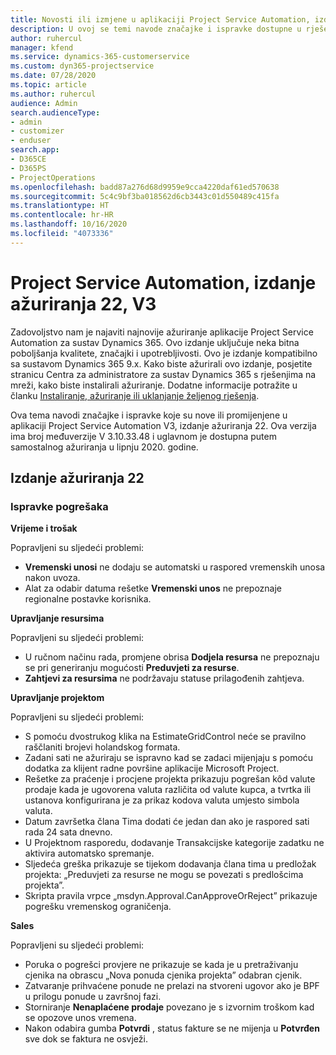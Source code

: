 ```yaml
---
title: Novosti ili izmjene u aplikaciji Project Service Automation, izdanje ažuriranja 22, V3
description: U ovoj se temi navode značajke i ispravke dostupne u rješenju Project Service Automation, izdanje ažuriranja 22, V3.
author: ruhercul
manager: kfend
ms.service: dynamics-365-customerservice
ms.custom: dyn365-projectservice
ms.date: 07/28/2020
ms.topic: article
ms.author: ruhercul
audience: Admin
search.audienceType:
- admin
- customizer
- enduser
search.app:
- D365CE
- D365PS
- ProjectOperations
ms.openlocfilehash: badd87a276d68d9959e9cca4220daf61ed570638
ms.sourcegitcommit: 5c4c9bf3ba018562d6cb3443c01d550489c415fa
ms.translationtype: HT
ms.contentlocale: hr-HR
ms.lasthandoff: 10/16/2020
ms.locfileid: "4073336"
---
```

# <a name="project-service-automation-update-release-22-v3"></a>Project Service Automation, izdanje ažuriranja 22, V3

Zadovoljstvo nam je najaviti najnovije ažuriranje aplikacije Project Service Automation za sustav Dynamics 365. Ovo izdanje uključuje neka bitna poboljšanja kvalitete, značajki i upotrebljivosti. Ovo je izdanje kompatibilno sa sustavom Dynamics 365 9.x. Kako biste ažurirali ovo izdanje, posjetite stranicu Centra za administratore za sustav Dynamics 365 s rješenjima na mreži, kako biste instalirali ažuriranje. Dodatne informacije potražite u članku [Instaliranje, ažuriranje ili uklanjanje željenog rješenja](https://docs.microsoft.com/power-platform/admin/install-remove-preferred-solution).

Ova tema navodi značajke i ispravke koje su nove ili promijenjene u aplikaciji Project Service Automation V3, izdanje ažuriranja 22. Ova verzija ima broj međuverzije V 3.10.33.48 i uglavnom je dostupna putem samostalnog ažuriranja u lipnju 2020. godine.

## <a name="update-release-22"></a>Izdanje ažuriranja 22

### <a name="bug-fixes"></a>Ispravke pogrešaka



**Vrijeme i trošak**

Popravljeni su sljedeći problemi:

- **Vremenski unosi** ne dodaju se automatski u raspored vremenskih unosa nakon uvoza.
- Alat za odabir datuma rešetke **Vremenski unos** ne prepoznaje regionalne postavke korisnika.

**Upravljanje resursima**

Popravljeni su sljedeći problemi:

- U ručnom načinu rada, promjene obrisa **Dodjela resursa** ne prepoznaju se pri generiranju mogućosti **Preduvjeti za resurse**.
- **Zahtjevi za resursima** ne podržavaju statuse prilagođenih zahtjeva.

**Upravljanje projektom**

Popravljeni su sljedeći problemi:

- S pomoću dvostrukog klika na EstimateGridControl neće se pravilno raščlaniti brojevi holandskog formata.
- Zadani sati ne ažuriraju se ispravno kad se zadaci mijenjaju s pomoću dodatka za klijent radne površine aplikacije Microsoft Project.
- Rešetke za praćenje i procjene projekta prikazuju pogrešan kôd valute prodaje kada je ugovorena valuta različita od valute kupca, a tvrtka ili ustanova konfigurirana je za prikaz kodova valuta umjesto simbola valuta.
- Datum završetka člana Tima dodati će jedan dan ako je raspored sati rada 24 sata dnevno.
- U Projektnom rasporedu, dodavanje Transakcijske kategorije zadatku ne aktivira automatsko spremanje.
- Sljedeća greška prikazuje se tijekom dodavanja člana tima u predložak projekta: „Preduvjeti za resurse ne mogu se povezati s predlošcima projekta”. 
- Skripta pravila vrpce „msdyn.Approval.CanApproveOrReject” prikazuje pogrešku vremenskog ograničenja.

**Sales**

Popravljeni su sljedeći problemi:

- Poruka o pogrešci provjere ne prikazuje se kada je u pretraživanju cjenika na obrascu „Nova ponuda cjenika projekta” odabran cjenik.
- Zatvaranje prihvaćene ponude ne prelazi na stvoreni ugovor ako je BPF u prilogu ponude u završnoj fazi.
- Storniranje **Nenaplaćene prodaje** povezano je s izvornim troškom kad se opozove unos vremena.
- Nakon odabira gumba **Potvrdi** , status fakture se ne mijenja u **Potvrđen** sve dok se faktura ne osvježi.
